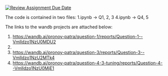 [![Review Assignment Due Date](https://classroom.github.com/assets/deadline-readme-button-24ddc0f5d75046c5622901739e7c5dd533143b0c8e959d652212380cedb1ea36.svg)](https://classroom.github.com/a/NEq-mwpC)

The code is contained in two files: 
1.ipynb -> Q1, 2, 3
4.ipynb -> Q4, 5

The links to the wandb projects are attached below: 
1. https://wandb.ai/pronoy-patra/question-1/reports/Question-1--Vmlldzo1NzU0MDU2
2. 
3. https://wandb.ai/pronoy-patra/question-3/reports/Question-3--Vmlldzo1NzU2MTk4
4. https://wandb.ai/pronoy-patra/question-4-3-tuning/reports/Question-4--Vmlldzo1NzU0MjE1
